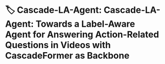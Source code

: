 # 🏷️ Cascade-LA-Agent: Cascade-LA-Agent: Towards a Label-Aware Agent for Answering Action-Related Questions in Videos with CascadeFormer as Backbone

